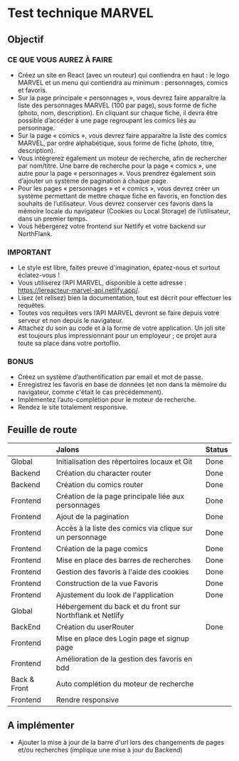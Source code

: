 # Test technique MARVEL

## Objectif

### CE QUE VOUS AUREZ À FAIRE

- Créez un site en React (avec un routeur) qui contiendra en haut : le logo MARVEL et un menu qui contiendra au minimum : personnages, comics et favoris.
- Sur la page principale « personnages », vous devrez faire apparaître la liste des personnages MARVEL (100 par page), sous forme de fiche (photo, nom, description). En cliquant sur chaque fiche, il devra être possible d’accéder à une page regroupant les comics liés au personnage.
- Sur la page « comics », vous devrez faire apparaître la liste des comics MARVEL, par ordre alphabétique, sous forme de fiche (photo, titre, description).
- Vous intégrerez également un moteur de recherche, afin de rechercher par nom/titre. Une barre de recherche pour la page « comics », une autre pour la page « personnages ». Vous prendrez également soin d’ajouter un système de pagination à chaque page.
- Pour les pages « personnages » et « comics », vous devrez créer un système permettant de mettre chaque fiche en favoris, en fonction des souhaits de l’utilisateur. Vous devrez conserver ces favoris dans la mémoire locale du navigateur (Cookies ou Local Storage) de l’utilisateur, dans un premier temps.
- Vous hébergerez votre frontend sur Netlify et votre backend sur NorthFlank.

### IMPORTANT

- Le style est libre, faites preuve d'imagination, épatez-nous et surtout éclatez-vous !
- Vous utiliserez l’API MARVEL, disponible à cette adresse : https://lereacteur-marvel-api.netlify.app/.
- Lisez (et relisez) bien la documentation, tout est décrit pour effectuer les requêtes.
- Toutes vos requêtes vers l’API MARVEL devront se faire depuis votre serveur et non depuis le navigateur.
- Attachez du soin au code et à la forme de votre application. Un joli site est toujours plus impressionnant pour un employeur ; ce projet aura toute sa place dans votre portoflio.

### BONUS

- Créez un système d’authentification par email et mot de passe.
- Enregistrez les favoris en base de données (et non dans la mémoire du navigateur, comme c'était le cas précédemment).
- Implémentez l’auto-complétion pour le moteur de recherche.
- Rendez le site totalement responsive.

## Feuille de route

|              | Jalons                                                    | Status |
| :----------- | :-------------------------------------------------------- | :----- |
| Global       | Initialisation des répertoires locaux et Git              | Done   |
| Backend      | Création du character router                              | Done   |
| Backend      | Création du comics router                                 | Done   |
| Frontend     | Création de la page principale liée aux personnages       | Done   |
| Frontend     | Ajout de la pagination                                    | Done   |
| Frontend     | Accès à la liste des comics via clique sur un personnage  | Done   |
| Frontend     | Création de la page comics                                | Done   |
| Frontend     | Mise en place des barres de recherches                    | Done   |
| Frontend     | Gestion des favoris à l'aide des cookies                  | Done   |
| Frontend     | Construction de la vue Favoris                            | Done   |
| Frontend     | Ajustement du look de l'application                       | Done   |
| Global       | Hébergement du back et du front sur Northflank et Netlify |        |
| BackEnd      | Création du userRouter                                    | Done   |
| Frontend     | Mise en place des Login page et signup page               |        |
| Frontend     | Amélioration de la gestion des favoris en bdd             |        |
| Back & Front | Auto complétion du moteur de recherche                    |        |
| Frontend     | Rendre responsive                                         |        |

## A implémenter

- Ajouter la mise à jour de la barre d'url lors des changements de pages et/ou recherches (implique une mise à jour du Backend)
